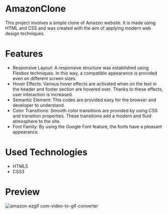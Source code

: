# AmazonClone

This project involves a simple clone of Amazon website. It is made using HTML and CSS and was created with the aim of applying modern web design techniques. 

# Features

 - Responsive Layout: A responsive structure was established using Flexbox techniques. In this way, a compatible appearance is provided even on different screen sizes.
 - Hover Effects: Various hover effects are activated when on the text in the header and footer section are hovered over. Thanks to these effects, user interaction is increased.
 - Semantic Element: This codes are provided easy for the browser and developer to understand.
 - Color Transitions: Smooth color transitions are provided by using CSS and transition properties. These transitions add a modern and fluid atmosphere to the site.
 - Font Family: By using the Google Font feature, the fonts have a pleasant appearance.

# Used Technologies
- HTML5
- CSS3

# Preview

![amazon-ezgif com-video-to-gif-converter](https://github.com/TugbaKes55/AmazonClone/assets/170290830/d8fe2b21-f518-4383-ad01-cfeee73201b0)
